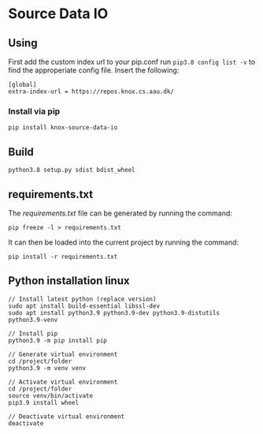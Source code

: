 # Source Data IO

## Using
First add the custom index url to your pip.conf run `pip3.8 config list -v` to find the approperiate config file. Insert the following:

```
[global]
extra-index-url = https://repos.knox.cs.aau.dk/
```

### Install via pip
```
pip install knox-source-data-io
```

## Build
```
python3.8 setup.py sdist bdist_wheel
```

## requirements.txt

The _requirements.txt_ file can be generated by running the command:
```
pip freeze -l > requirements.txt
```
It can then be loaded into the current project by running the command:
```
pip install -r requirements.txt
```

## Python installation linux
```
// Install latest python (replace version)
sudo apt install build-essential libssl-dev
sudo apt install python3.9 python3.9-dev python3.9-distutils python3.9-venv

// Install pip
python3.9 -m pip install pip

// Generate virtual environment
cd /project/folder
python3.9 -m venv venv

// Activate virtual environment
cd /project/folder
source venv/bin/activate
pip3.9 install wheel

// Deactivate virtual environment
deactivate
```
